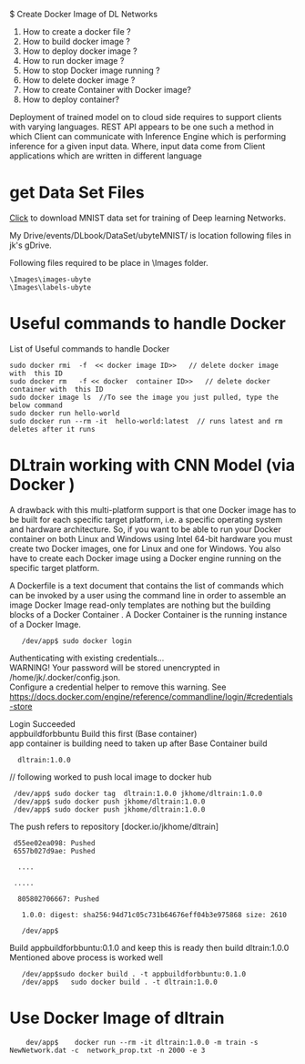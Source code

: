 
$ Create Docker Image of DL Networks

1. How to create a docker file ?
2. How to build docker image ?
3. How to deploy docker image ?
4. How to run docker image ?
5. How to stop Docker image  running ?
6. How to delete docker image  ?
7. How to create Container with Docker image?
8. How to deploy container? 


 Deployment of trained model on to cloud side  requires to  support  clients with varying languages.  REST API appears to be one such a method in which Client can communicate with Inference Engine which is performing inference for a given input data. Where, input data come from Client applications which are written in different language 

# get Data Set  Files


[Click](https://drive.google.com/drive/folders/1ZSe9HKynmpXQjLyuyfQq_-8q6wpcEJc3?usp=sharing) to download  MNIST data set for training of Deep learning Networks.

My Drive/events/DLbook/DataSet/ubyteMNIST/ is location following files in jk's gDrive.



 Following files required to be place in \Images folder.  
  
    \Images\images-ubyte
    \Images\labels-ubyte
    
# Useful commands to handle Docker  

   List of Useful commands to handle Docker

    sudo docker rmi  -f  << docker image ID>>   // delete docker image with  this ID
    sudo docker rm   -f << docker  container ID>>   // delete docker container with  this ID
    sudo docker image ls  //To see the image you just pulled, type the below command
    sudo docker run hello-world
    sudo docker run --rm -it  hello-world:latest  // runs latest and rm deletes after it runs 
    

# DLtrain working with CNN Model  (via Docker )

A drawback with this multi-platform support is that one Docker image has to be built for each specific target platform, i.e. a specific operating system and hardware architecture. So, if you want to be able to run your Docker container on both Linux and Windows using Intel 64-bit hardware you must create two Docker images, one for Linux and one for Windows. You also have to create each Docker image using a Docker engine running on the specific target platform.


A Dockerfile is a text document that contains the list of commands which can be invoked by a user using the command line in order to assemble an image  Docker Image read-only templates are nothing but the building blocks of a Docker Container  . A Docker Container is the running instance of a Docker Image.


       /dev/app$ sudo docker login

Authenticating with existing credentials... <br>
WARNING! Your password will be stored unencrypted in /home/jk/.docker/config.json. <br>
Configure a credential helper to remove this warning. See <br>
https://docs.docker.com/engine/reference/commandline/login/#credentials-store <br>


Login Succeeded <br>
appbuildforbbuntu  Build this first  (Base container)  <br>
app container is  building need to taken up after Base Container build <br>

      dltrain:1.0.0


// following worked to push local image to docker hub


     /dev/app$ sudo docker tag  dltrain:1.0.0 jkhome/dltrain:1.0.0
     /dev/app$ sudo docker push jkhome/dltrain:1.0.0
     /dev/app$ sudo docker push jkhome/dltrain:1.0.0

The push refers to repository [docker.io/jkhome/dltrain]

     d55ee02ea098: Pushed
     6557b027d9ae: Pushed
   
      ....

     .....

      805802706667: Pushed

       1.0.0: digest: sha256:94d71c05c731b64676eff04b3e975868 size: 2610

       /dev/app$


Build appbuildforbbuntu:0.1.0 and keep this is ready then build dltrain:1.0.0 
Mentioned above process is worked well


       /dev/app$sudo docker build . -t appbuildforbbuntu:0.1.0
       /dev/app$   sudo docker build . -t dltrain:1.0.0


# Use Docker Image of dltrain

        dev/app$    docker run --rm -it dltrain:1.0.0 -m train -s NewNetwork.dat -c  network_prop.txt -n 2000 -e 3
